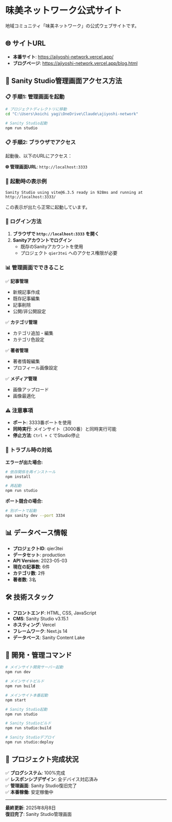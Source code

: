 # 味美ネットワーク公式サイト

地域コミュニティ「味美ネットワーク」の公式ウェブサイトです。

## 🌐 サイトURL

- **本番サイト**: https://ajiyoshi-network.vercel.app/
- **ブログページ**: https://ajiyoshi-network.vercel.app/blog.html

## 🎯 Sanity Studio管理画面アクセス方法

### 📋 手順1: 管理画面を起動

```bash
# プロジェクトディレクトリに移動
cd "C:\Users\koichi yagi\OneDrive\Claude\ajiyoshi-network"

# Sanity Studio起動
npm run studio
```

### 📋 手順2: ブラウザでアクセス

起動後、以下のURLにアクセス：

**🌐 管理画面URL**: `http://localhost:3333`

### 🔧 起動時の表示例

```
Sanity Studio using vite@6.3.5 ready in 928ms and running at http://localhost:3333/
```

この表示が出たら正常に起動しています。

### 👤 ログイン方法

1. **ブラウザで `http://localhost:3333` を開く**
2. **Sanityアカウントでログイン**
   - 既存のSanityアカウントを使用
   - プロジェクト `qier3tei` へのアクセス権限が必要

### 📊 管理画面でできること

✅ **記事管理**
- 新規記事作成
- 既存記事編集
- 記事削除
- 公開/非公開設定

✅ **カテゴリ管理**
- カテゴリ追加・編集
- カテゴリ色設定

✅ **著者管理**
- 著者情報編集
- プロフィール画像設定

✅ **メディア管理**
- 画像アップロード
- 画像最適化

### ⚠️ 注意事項

- **ポート**: 3333番ポートを使用
- **同時実行**: メインサイト（3000番）と同時実行可能
- **停止方法**: `Ctrl + C` でStudio停止

### 🚨 トラブル時の対処

**エラーが出た場合:**
```bash
# 依存関係を再インストール
npm install

# 再起動
npm run studio
```

**ポート競合の場合:**
```bash
# 別ポートで起動
npx sanity dev --port 3334
```

## 📊 データベース情報

- **プロジェクトID**: qier3tei
- **データセット**: production  
- **API Version**: 2023-05-03
- **現在の記事数**: 6件
- **カテゴリ数**: 2件
- **著者数**: 3名

## 🛠 技術スタック

- **フロントエンド**: HTML, CSS, JavaScript
- **CMS**: Sanity Studio v3.15.1
- **ホスティング**: Vercel
- **フレームワーク**: Next.js 14
- **データベース**: Sanity Content Lake

## 📝 開発・管理コマンド

```bash
# メインサイト開発サーバー起動
npm run dev

# メインサイトビルド
npm run build

# メインサイト本番起動
npm start

# Sanity Studio起動
npm run studio

# Sanity Studioビルド
npm run studio:build

# Sanity Studioデプロイ
npm run studio:deploy
```

## 🎉 プロジェクト完成状況

✅ **ブログシステム**: 100%完成  
✅ **レスポンシブデザイン**: 全デバイス対応済み  
✅ **管理画面**: Sanity Studio復旧完了  
✅ **本番稼働**: 安定稼働中  

---

**最終更新**: 2025年8月8日  
**復旧完了**: Sanity Studio管理画面